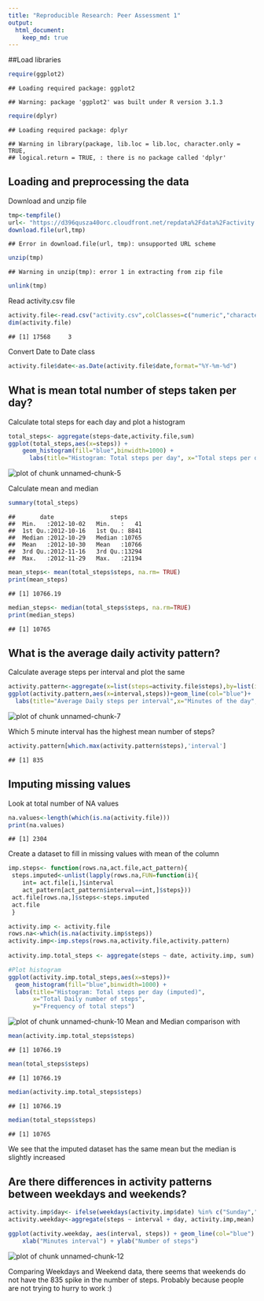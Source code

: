 ```yaml
---
title: "Reproducible Research: Peer Assessment 1"
output: 
  html_document:
    keep_md: true
---
```

##Load libraries

```r
require(ggplot2)
```

```
## Loading required package: ggplot2
```

```
## Warning: package 'ggplot2' was built under R version 3.1.3
```

```r
require(dplyr)
```

```
## Loading required package: dplyr
```

```
## Warning in library(package, lib.loc = lib.loc, character.only = TRUE,
## logical.return = TRUE, : there is no package called 'dplyr'
```

## Loading and preprocessing the data
Download and unzip file

```r
tmp<-tempfile()
url<- "https://d396qusza40orc.cloudfront.net/repdata%2Fdata%2Factivity.zip"
download.file(url,tmp)
```

```
## Error in download.file(url, tmp): unsupported URL scheme
```

```r
unzip(tmp)
```

```
## Warning in unzip(tmp): error 1 in extracting from zip file
```

```r
unlink(tmp)
```

Read activity.csv file

```r
activity.file<-read.csv("activity.csv",colClasses=c("numeric","character","numeric"))
dim(activity.file)
```

```
## [1] 17568     3
```

Convert Date to Date class

```r
activity.file$date<-as.Date(activity.file$date,format="%Y-%m-%d")
```

## What is mean total number of steps taken per day?
Calculate total steps for each day and plot a histogram

```r
total_steps<- aggregate(steps~date,activity.file,sum)
ggplot(total_steps,aes(x=steps)) +
    geom_histogram(fill="blue",binwidth=1000) +
      labs(title="Histogram: Total steps per day", x="Total steps per day",y="Frequency of Steps per day") 
```

![plot of chunk unnamed-chunk-5](figure/unnamed-chunk-5-1.png) 

Calculate mean and median

```r
summary(total_steps)
```

```
##       date                steps      
##  Min.   :2012-10-02   Min.   :   41  
##  1st Qu.:2012-10-16   1st Qu.: 8841  
##  Median :2012-10-29   Median :10765  
##  Mean   :2012-10-30   Mean   :10766  
##  3rd Qu.:2012-11-16   3rd Qu.:13294  
##  Max.   :2012-11-29   Max.   :21194
```

```r
mean_steps<- mean(total_steps$steps, na.rm= TRUE)
print(mean_steps)
```

```
## [1] 10766.19
```

```r
median_steps<- median(total_steps$steps, na.rm=TRUE)
print(median_steps)
```

```
## [1] 10765
```


## What is the average daily activity pattern?
Calculate average steps per interval and plot the same

```r
activity.pattern<-aggregate(x=list(steps=activity.file$steps),by=list(interval=activity.file$interval),FUN=mean,na.rm=TRUE)
ggplot(activity.pattern,aes(x=interval,steps))+geom_line(col="blue")+
  labs(title="Average Daily steps per interval",x="Minutes of the day",y="Average steps per interval")
```

![plot of chunk unnamed-chunk-7](figure/unnamed-chunk-7-1.png) 

Which 5 minute interval has the highest mean number of steps?

```r
activity.pattern[which.max(activity.pattern$steps),'interval']
```

```
## [1] 835
```

## Imputing missing values
Look at total number of NA values

```r
na.values<-length(which(is.na(activity.file)))
print(na.values)
```

```
## [1] 2304
```

Create a dataset to fill in missing values with mean of the column

```r
imp.steps<- function(rows.na,act.file,act_pattern){
 steps.imputed<-unlist(lapply(rows.na,FUN=function(i){
    int= act.file[i,]$interval
    act_pattern[act_pattern$interval==int,]$steps}))
 act.file[rows.na,]$steps<-steps.imputed
 act.file 
 }

activity.imp <- activity.file
rows.na<-which(is.na(activity.imp$steps))
activity.imp<-imp.steps(rows.na,activity.file,activity.pattern)
  
activity.imp.total_steps <- aggregate(steps ~ date, activity.imp, sum)

#Plot histogram
ggplot(activity.imp.total_steps,aes(x=steps))+
  geom_histogram(fill="blue",binwidth=1000) +
  labs(title="Histogram: Total steps per day (imputed)",
       x="Total Daily number of steps",
       y="Frequency of total steps")
```

![plot of chunk unnamed-chunk-10](figure/unnamed-chunk-10-1.png) 
Mean and Median comparison with 

```r
mean(activity.imp.total_steps$steps)
```

```
## [1] 10766.19
```

```r
mean(total_steps$steps)
```

```
## [1] 10766.19
```

```r
median(activity.imp.total_steps$steps)
```

```
## [1] 10766.19
```

```r
median(total_steps$steps)
```

```
## [1] 10765
```

We see that the imputed dataset has the same mean but the median is slightly increased

## Are there differences in activity patterns between weekdays and weekends?

```r
activity.imp$day<- ifelse(weekdays(activity.imp$date) %in% c("Sunday","Saturday"),"Weekend","Weekday")
activity.weekday<-aggregate(steps ~ interval + day, activity.imp,mean)

ggplot(activity.weekday, aes(interval, steps)) + geom_line(col="blue") + facet_grid(day ~ .) +
    xlab("Minutes interval") + ylab("Number of steps")
```

![plot of chunk unnamed-chunk-12](figure/unnamed-chunk-12-1.png) 

Comparing Weekdays and Weekend data, there seems that weekends do not have the 835 spike in the number of steps.
Probably because people are not trying to hurry to work :)
